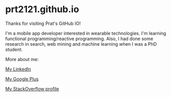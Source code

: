 prt2121.github.io
=================

Thanks for visiting Prat's GitHub IO!

I'm a mobile app developer interested in wearable technologies. I'm learning functional programming/reactive programming. Also, I had done some research in search, web mining and machine learning when I was a PhD student.

More about me:


[My LinkedIn](https://www.linkedin.com/profile/view?id=240462494)

[My Google Plus](google.com/+pratt2121)

[My StackOverflow profile](http://stackoverflow.com/users/1104902/entryleveldev)
